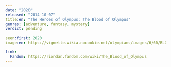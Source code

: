 ```yaml
---
date: "2020"
released: "2014-10-07"
title:en: "The Heroes of Olympus: The Blood of Olympus"
genres: [adventure, fantasy, mystery]
verdict: pending

seen:first: 2020
image:en: https://vignette.wikia.nocookie.net/olympians/images/6/60/BLOOD_OF_O_final_cvr.jpg/revision/latest?cb=20140515014555

link:
  Fandom: https://riordan.fandom.com/wiki/The_Blood_of_Olympus
---
```

